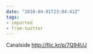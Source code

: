 ```yaml
---
date: "2010-04-01T23:04:41Z"
tags:
- imported
- from-twitter
---
```

Canalside http://flic.kr/p/7Q94UJ
